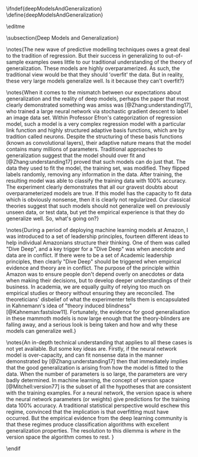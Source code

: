 \ifndef{deepModelsAndGeneralization}
\define{deepModelsAndGeneralization}

\editme

\subsection{Deep Models and Generalization}

\notes{The new wave of predictive modelling techniques owes a great deal to the tradition of regression. But their success in generalizing to out-of-sample examples owes little to our traditional understanding of the theory of generalization. These models are highly overparamerized. As such, the traditional view would be that they should 'overfit' the data. But in reality, these very large models generalize well. Is it because they can't overfit?}

\notes{When it comes to the mismatch between our expectations about generalization and the reality of deep models, perhaps the paper that most clearly
demonstrated something was amiss was [@Zhang:understanding17], who
trained a large neural network via stochastic gradient descent to
label an image data set. Within Professor Efron's categorization of
regression model, such a model is a very complex regression model with
a particular link function and highly structured adaptive basis
functions, which are by tradition called neurons. Despite the
structuring of these basis functions (known as convolutional layers),
their adaptive nature means that the model contains many millions of
parameters. Traditional approaches to generalization suggest that the
model should over fit and [@Zhang:understanding17] proved that such
models can do just that. The data they used to fit the model, the
training set, was modified. They flipped labels randomly, removing any
information in the data. After training, the resulting model was able
to classify the training data with 100% accuracy. The experiment
clearly demonstrates that all our gravest doubts about
overparameterized models are true. If this model has the capacity to
fit data which is obviously nonsense, then it is clearly not
regularized. Our classical theories suggest that such models should
not generalize well on previously unseen data, or test data, but yet
the empirical experience is that they do generalize well. So, what's
going on?}

\notes{During a period of deploying machine learning models at Amazon,
I was introduced to a set of leadership principles, fourteen
different ideas to help individual Amazonians structure their
thinking. One of them was called "Dive Deep", and a key trigger for a
"Dive Deep" was when anecdote and data are in conflict. If there were
to be a set of Academic leadership principles, then clearly "Dive
Deep" should be triggered when empirical evidence and theory are in
conflict. The purpose of the principle within Amazon was to ensure
people don't depend overly on anecdotes *or* data when making their
decisions, but to develop deeper understandings of their business. In
academia, we are equally guilty of relying too much on empirical
studies or theory without ensuring they are reconciled. The
theoreticians' disbelief of what the experimenter tells them is
encapsulated in Kahnemann's idea of "theory induced blindness"
[@Kahneman:fastslow11]. Fortunately, the evidence for good
generalisation in these mammoth models is now large enough that the
theory-blinders are falling away, and a serious look is being taken and
how and why these models can generalize well.}

\notes{An in-depth technical understanding that applies to all these
cases is not yet available. But some key ideas are. Firstly, if the
neural network model is over-capacity, and can fit nonsense data in
the manner demonstrated by [@Zhang:understanding17] then that
immediately implies that the good generalization is arising from how
the model is fitted to the data. When the number of parameters is so
large, the parameters are very badly determined. In machine learning,
the concept of version space [@Mitchell:version77] is the subset of
all the hypotheses that are consistent with the training examples. For
a neural network, the version space is where the neural network
parameters (or weights) give predictions for the training data 100%
accuracy. A traditional statistical perspective would eschew this
regime, convinced that the implication is that overfitting must have
occurred. But the empirical evidence from the deep learning community
is that these regimes produce classification algorithms with excellent
generalization properties. The resolution to this dilemma is *where*
in the version space the algorithm comes to rest. }

\endif
